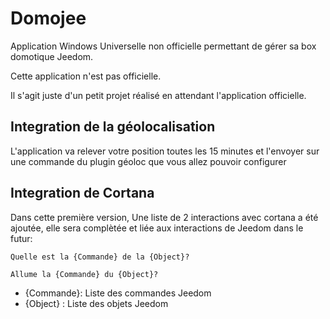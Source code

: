 # Domojee

Application Windows Universelle non officielle permettant de gérer sa box domotique Jeedom.

Cette application n'est pas officielle. 

Il s'agit juste d'un petit projet réalisé en attendant l'application officielle.

## Integration de la géolocalisation

L'application va relever votre position toutes les 15 minutes et l'envoyer sur une commande du plugin géoloc que vous allez pouvoir configurer

## Integration de Cortana

Dans cette première version, Une liste de 2 interactions avec cortana a été ajoutée, elle sera complètée et liée aux interactions de Jeedom dans le futur:

`Quelle est la {Commande} de la {Object}?`

`Allume la {Commande} du {Object}?`
* {Commande}: Liste des commandes Jeedom 
* {Object} : Liste des objets Jeedom

